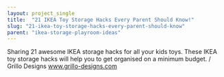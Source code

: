 ```yaml
---
layout: project_single
title:  "21 IKEA Toy Storage Hacks Every Parent Should Know!"
slug: "21-ikea-toy-storage-hacks-every-parent-should-know"
parent: "ikea-storage-playroom-ideas"
---
```

Sharing 21 awesome IKEA storage hacks for all your kids toys. These IKEA toy storage hacks will help you to get organised on a minimum budget. / Grillo Designs www.grillo-designs.com